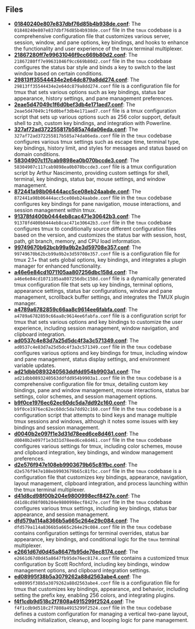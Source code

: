 
## Files
- **[01840240e807e837dbf76d85b4b938de.conf](conf/01840240e807e837dbf76d85b4b938de.conf.driver.md)**: The `01840240e807e837dbf76d85b4b938de.conf` file in the `tmux` codebase is a comprehensive configuration file that customizes various server, session, window, and pane options, key bindings, and hooks to enhance the functionality and user experience of the tmux terminal multiplexer.
- **[21867280ff7e99631046f9cc669b80d2.conf](conf/21867280ff7e99631046f9cc669b80d2.conf.driver.md)**: The `21867280ff7e99631046f9cc669b80d2.conf` file in the `tmux` codebase configures the status bar style and binds a key to switch to the last window based on certain conditions.
- **[29813ff35544434e2e64dc879a8dd274.conf](conf/29813ff35544434e2e64dc879a8dd274.conf.driver.md)**: The `29813ff35544434e2e64dc879a8dd274.conf` file is a configuration file for tmux that sets various options such as key bindings, status bar appearance, history settings, and pane management preferences.
- **[2eae5d47049c1f6d0bef3db4e171aed7.conf](conf/2eae5d47049c1f6d0bef3db4e171aed7.conf.driver.md)**: The `2eae5d47049c1f6d0bef3db4e171aed7.conf` file is a tmux configuration script that sets up various options such as 256 color support, default shell to zsh, custom key bindings, and integration with Powerline.
- **[327af72ad372255817b585a74da06eda.conf](conf/327af72ad372255817b585a74da06eda.conf.driver.md)**: The `327af72ad372255817b585a74da06eda.conf` file in the `tmux` codebase configures various tmux settings such as escape time, terminal type, key bindings, history limit, and styles for messages and status based on domain conditions.
- **[58304907c117cab9898ea0b070bccde3.conf](conf/58304907c117cab9898ea0b070bccde3.conf.driver.md)**: The `58304907c117cab9898ea0b070bccde3.conf` file is a tmux configuration script by Arthur Nascimento, providing custom settings for shell, terminal, key bindings, status bar, mouse settings, and window management.
- **[872441a98b06444acc5ce08eb24aabde.conf](conf/872441a98b06444acc5ce08eb24aabde.conf.driver.md)**: The `872441a98b06444acc5ce08eb24aabde.conf` file in the `tmux` codebase configures key bindings for pane navigation, mouse interactions, and session management within tmux.
- **[91378fd400b0444eb8cac471e30642b3.conf](conf/91378fd400b0444eb8cac471e30642b3.conf.driver.md)**: The `91378fd400b0444eb8cac471e30642b3.conf` file in the `tmux` codebase configures tmux to conditionally source different configuration files based on the version, and customizes the status bar with session, host, path, git branch, memory, and CPU load information.
- **[99749670b62bcb99a9b2e3d59708e357.conf](conf/99749670b62bcb99a9b2e3d59708e357.conf.driver.md)**: The `99749670b62bcb99a9b2e3d59708e357.conf` file is a configuration file for tmux 2.1+ that sets global options, key bindings, and integrates a plugin manager for enhanced functionality.
- **[a46e6e84cd1071105aa807256dbc158d.conf](conf/a46e6e84cd1071105aa807256dbc158d.conf.driver.md)**: The `a46e6e84cd1071105aa807256dbc158d.conf` file is a dynamically generated tmux configuration file that sets up key bindings, terminal options, appearance settings, status bar configurations, window and pane management, scrollback buffer settings, and integrates the TMUX plugin manager.
- **[a4789a6782859c66aa8c9614ee6fabfa.conf](conf/a4789a6782859c66aa8c9614ee6fabfa.conf.driver.md)**: The `a4789a6782859c66aa8c9614ee6fabfa.conf` file is a configuration script for tmux that sets various options and key bindings to customize the user experience, including session management, window navigation, and clipboard integration.
- **[ad0537c4e83d7a25d5dc4f3a3c571349.conf](conf/ad0537c4e83d7a25d5dc4f3a3c571349.conf.driver.md)**: The `ad0537c4e83d7a25d5dc4f3a3c571349.conf` file in the `tmux` codebase configures various options and key bindings for tmux, including window and pane management, status display settings, and environment variable updates.
- **[ad21dbb0893240563ddfdd954b9903a1.conf](conf/ad21dbb0893240563ddfdd954b9903a1.conf.driver.md)**: The `ad21dbb0893240563ddfdd954b9903a1.conf` file in the `tmux` codebase is a comprehensive configuration file for tmux, detailing custom key bindings, pane and window management, mouse interactions, status bar settings, color schemes, and session management options.
- **[b9f0ce1976ec62ec60dc5da7dd92c160.conf](conf/b9f0ce1976ec62ec60dc5da7dd92c160.conf.driver.md)**: The `b9f0ce1976ec62ec60dc5da7dd92c160.conf` file in the `tmux` codebase is a configuration script that attempts to bind keys and manage multiple tmux sessions and windows, although it notes some issues with key bindings and session management.
- **[d0040b2e097f1e3d31d78eed6ce8d461.conf](conf/d0040b2e097f1e3d31d78eed6ce8d461.conf.driver.md)**: The `d0040b2e097f1e3d31d78eed6ce8d461.conf` file in the `tmux` codebase configures various settings for tmux, including color schemes, mouse and clipboard integration, key bindings, and window management preferences.
- **[d2e576f947e108eb9903679b65c81fbc.conf](conf/d2e576f947e108eb9903679b65c81fbc.conf.driver.md)**: The `d2e576f947e108eb9903679b65c81fbc.conf` file in the `tmux` codebase is a configuration file that customizes key bindings, appearance, navigation, layout management, clipboard integration, and process launching within the tmux terminal multiplexer.
- **[d41d8cd98f00b204e9800998ecf8427e.conf](conf/d41d8cd98f00b204e9800998ecf8427e.conf.driver.md)**: The `d41d8cd98f00b204e9800998ecf8427e.conf` file in the `tmux` codebase configures various tmux settings, including key bindings, status bar appearance, and session management.
- **[dfd579a114a8366b5a665c264e29c084.conf](conf/dfd579a114a8366b5a665c264e29c084.conf.driver.md)**: The `dfd579a114a8366b5a665c264e29c084.conf` file in the `tmux` codebase contains configuration settings for terminal overrides, status bar appearance, key bindings, and conditional logic for the `tmux` terminal multiplexer.
- **[e2661d67d0d45a8647fb95de76ec8174.conf](conf/e2661d67d0d45a8647fb95de76ec8174.conf.driver.md)**: The `e2661d67d0d45a8647fb95de76ec8174.conf` file contains a customized tmux configuration by Scott Rochford, including key bindings, window management options, and clipboard integration settings.
- **[ed08995f38b5a3079262a88d2563abe4.conf](conf/ed08995f38b5a3079262a88d2563abe4.conf.driver.md)**: The `ed08995f38b5a3079262a88d2563abe4.conf` file is a configuration file for tmux that customizes key bindings, appearance, and behavior, including setting the prefix key, enabling 256 colors, and integrating plugins.
- **[f4f1cdb9d518c2f7808a4915299f2524.conf](conf/f4f1cdb9d518c2f7808a4915299f2524.conf.driver.md)**: The `f4f1cdb9d518c2f7808a4915299f2524.conf` file in the `tmux` codebase defines a custom configuration for managing a vertical two-pane layout, including initialization, cleanup, and looping logic for pane management.
